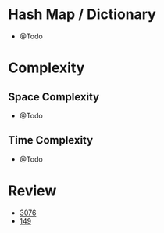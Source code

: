 # Hash Map / Dictionary
- @Todo
  
# Complexity

## Space Complexity
- @Todo

## Time Complexity
- @Todo

# Review
- [3076](https://leetcode.com/problems/shortest-uncommon-substring-in-an-array/description/)
- [149](https://leetcode.com/problems/max-points-on-a-line/description)
